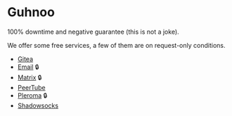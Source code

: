 # Guhnoo

100% downtime and negative guarantee (this is not a joke).

We offer some free services, a few of them are on request-only conditions.

- [Gitea](/how/gitea.md)
- [Email](/how/email.md) :lock:
- [Matrix](/how/matrix.md) :lock:
- [PeerTube](/how/peertube.md)
- [Pleroma](/how/pleroma.md) :lock:
- [Shadowsocks](/how/shadowsocks.md)